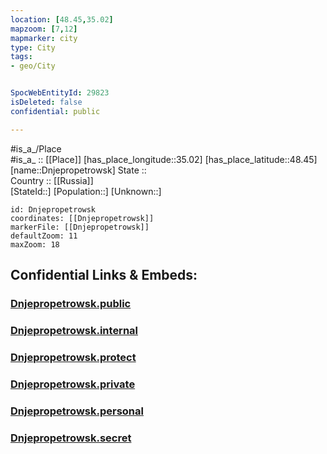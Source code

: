 ```yaml
---
location: [48.45,35.02] 
mapzoom: [7,12] 
mapmarker: city 
type: City
tags:
- geo/City


SpocWebEntityId: 29823
isDeleted: false
confidential: public

---
```

#is_a_/Place  
#is_a_ :: [[Place]] 
[has_place_longitude::35.02] 
[has_place_latitude::48.45] 
[name::Dnjepropetrowsk] 
State ::  
Country :: [[Russia]]  
[StateId::] 
[Population::] 
[Unknown::] 


```leaflet
id: Dnjepropetrowsk
coordinates: [[Dnjepropetrowsk]] 
markerFile: [[Dnjepropetrowsk]] 
defaultZoom: 11 
maxZoom: 18
```


## Confidential Links & Embeds: 

### [Dnjepropetrowsk.public](/_public/\Earth\Continent\Europe\Europe~East\Ukraine\Regions~Ukraine\Dnipropetrovs'k\CityDnjepropetrowsk.public.md) 

### [Dnjepropetrowsk.internal](/_internal/\Earth\Continent\Europe\Europe~East\Ukraine\Regions~Ukraine\Dnipropetrovs'k\CityDnjepropetrowsk.internal.md) 

### [Dnjepropetrowsk.protect](/_protect/\Earth\Continent\Europe\Europe~East\Ukraine\Regions~Ukraine\Dnipropetrovs'k\CityDnjepropetrowsk.protect.md) 

### [Dnjepropetrowsk.private](/_private/\Earth\Continent\Europe\Europe~East\Ukraine\Regions~Ukraine\Dnipropetrovs'k\CityDnjepropetrowsk.private.md) 

### [Dnjepropetrowsk.personal](/_personal/\Earth\Continent\Europe\Europe~East\Ukraine\Regions~Ukraine\Dnipropetrovs'k\CityDnjepropetrowsk.personal.md) 

### [Dnjepropetrowsk.secret](/_secret/\Earth\Continent\Europe\Europe~East\Ukraine\Regions~Ukraine\Dnipropetrovs'k\CityDnjepropetrowsk.secret.md)

